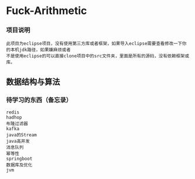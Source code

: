 # Fuck-Arithmetic


### 项目说明
	此项目为eclipse项目，没有使用第三方库或者框架，如果导入eclipse需要查看修改一下你的本机jdk路径，如果嫌麻烦或者
	不是使用eclipse的可以直接clone项目中的src文件夹，里面是所有的源码，没有依赖框架或库。


## 数据结构与算法
	
### 待学习的东西（备忘录）
	redis
	hadhop
	布隆过滤器
	kafka
	java的Stream
	java高并发
	消息队列
	幂等性
	springboot
	数据库及优化
	jvm
